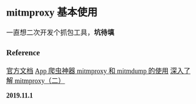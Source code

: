 <font size=4 face='楷体'>

## mitmproxy 基本使用

一直想二次开发个抓包工具，**坑待填**

### Reference

[官方文档](https://docs.mitmproxy.org/stable/)
[App 爬虫神器 mitmproxy 和 mitmdump 的使用](https://juejin.im/entry/5b3473b7e51d4558cf6e9abe)
[深入了解 mitmproxy（二）](https://www.cnblogs.com/c-x-a/p/9753526.html)

**2019.11.1**
